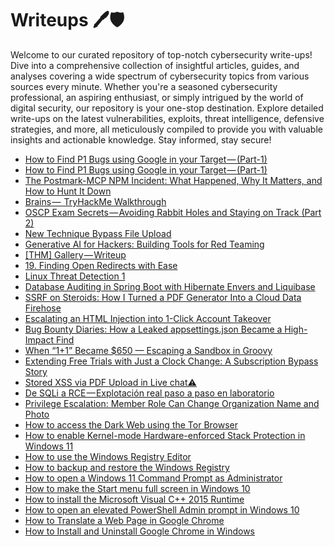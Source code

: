 # Writeups 🖊️🛡️
Welcome to our curated repository of top-notch cybersecurity write-ups! Dive into a comprehensive collection of insightful articles, guides, and analyses covering a wide spectrum of cybersecurity topics from various sources every minute. Whether you're a seasoned cybersecurity professional, an aspiring enthusiast, or simply intrigued by the world of digital security, our repository is your one-stop destination. Explore detailed write-ups on the latest vulnerabilities, exploits, threat intelligence, defensive strategies, and more, all meticulously compiled to provide you with valuable insights and actionable knowledge. Stay informed, stay secure!
<!-- WRITEUPS:START -->
- [How to Find P1 Bugs using Google in your Target — &lpar;Part-1&rpar;](https://infosecwriteups.com/how-to-find-p1-bugs-using-google-in-your-target-part-1-e37455324dc1?source=rss----7b722bfd1b8d---4)
- [How to Find P1 Bugs using Google in your Target — &lpar;Part-1&rpar;](https://infosecwriteups.com/how-to-find-p1-bugs-using-google-in-your-target-part-1-e37455324dc1?source=rss------bug_bounty_writeup-5)
- [The Postmark-MCP NPM Incident: What Happened, Why It Matters, and How to Hunt It Down](https://infosecwriteups.com/the-postmark-mcp-npm-incident-what-happened-why-it-matters-and-how-to-hunt-it-down-37431757472f?source=rss----7b722bfd1b8d---4)
- [Brains —  TryHackMe Walkthrough](https://infosecwriteups.com/brains-tryhackme-walkthrough-8be300aa8d87?source=rss----7b722bfd1b8d---4)
- [OSCP Exam Secrets — Avoiding Rabbit Holes and Staying on Track &lpar;Part 2&rpar;](https://infosecwriteups.com/oscp-exam-secrets-avoiding-rabbit-holes-and-staying-on-track-part-2-c5192aee6ae7?source=rss----7b722bfd1b8d---4)
- [New Technique Bypass File Upload](https://infosecwriteups.com/new-technique-bypass-file-upload-4c18cef9f9ed?source=rss----7b722bfd1b8d---4)
- [Generative AI for Hackers: Building Tools for Red Teaming](https://infosecwriteups.com/generative-ai-for-hackers-building-tools-for-red-teaming-de38b9b804a3?source=rss----7b722bfd1b8d---4)
- [[THM] Gallery — Writeup](https://infosecwriteups.com/thm-gallery-writeup-3a5d7d607646?source=rss----7b722bfd1b8d---4)
- [19. Finding Open Redirects with Ease](https://infosecwriteups.com/19-finding-open-redirects-with-ease-0cc59a41702c?source=rss----7b722bfd1b8d---4)
- [Linux Threat Detection 1](https://infosecwriteups.com/linux-threat-detection-1-51791ba290e4?source=rss----7b722bfd1b8d---4)
- [Database Auditing in Spring Boot with Hibernate Envers and Liquibase](https://infosecwriteups.com/database-auditing-in-spring-boot-with-hibernate-envers-and-liquibase-c38c16ccaf7e?source=rss----7b722bfd1b8d---4)
- [SSRF on Steroids: How I Turned a PDF Generator Into a Cloud Data Firehose](https://medium.com/@iski/ssrf-on-steroids-how-i-turned-a-pdf-generator-into-a-cloud-data-firehose-ea49e0f7a627?source=rss------bug_bounty_writeup-5)
- [Escalating an HTML Injection into 1-Click Account Takeover](https://marxchryz.medium.com/escalating-an-html-injection-into-1-click-account-takeover-3ba9dbf0ce5f?source=rss------bug_bounty_writeup-5)
- [Bug Bounty Diaries: How a Leaked appsettings.json Became a High-Impact Find](https://0xbasak.medium.com/bug-bounty-diaries-how-a-leaked-appsettings-json-became-a-high-impact-find-57c3e19e0a36?source=rss------bug_bounty_writeup-5)
- [When “1+1” Became $650 —  Escaping a Sandbox in Groovy](https://0x1git.medium.com/groovy-sandbox-escape-reading-files-via-classloader-650-bounty-story-8183ef9a332c?source=rss------bug_bounty_writeup-5)
- [Extending Free Trials with Just a Clock Change: A Subscription Bypass Story](https://medium.com/@abhisheksharma27082006/extending-free-trials-with-just-a-clock-change-a-subscription-bypass-story-515d8565cba9?source=rss------bug_bounty_writeup-5)
- [Stored XSS via PDF Upload in Live chat⚠️](https://medium.com/@firdansp/stored-xss-via-pdf-upload-in-live-chat-%EF%B8%8F-ce792a6eff1d?source=rss------bug_bounty_writeup-5)
- [De SQLi a RCE — Explotación real paso a paso en laboratorio](https://gorkaaa.medium.com/de-sqli-a-rce-explotaci%C3%B3n-real-paso-a-paso-en-laboratorio-76cc3d73116a?source=rss------bug_bounty_writeup-5)
- [Privilege Escalation: Member Role Can Change Organization Name and Photo](https://medium.com/@HBlackGhost/privilege-escalation-member-role-can-change-organization-name-and-photo-702e00786a42?source=rss------bug_bounty_writeup-5)
- [How to access the Dark Web using the Tor Browser](https://www.bleepingcomputer.com/tutorials/how-to-access-the-dark-web-using-the-tor-browser/)
- [How to enable Kernel-mode Hardware-enforced Stack Protection in Windows 11](https://www.bleepingcomputer.com/tutorials/how-to-enable-kernel-mode-hardware-enforced-stack-protection-in-windows-11/)
- [How to use the Windows Registry Editor](https://www.bleepingcomputer.com/tutorials/how-to-use-the-windows-registry-editor/)
- [How to backup and restore the Windows Registry](https://www.bleepingcomputer.com/tutorials/how-to-backup-and-restore-the-windows-registry/)
- [How to open a Windows 11 Command Prompt as Administrator](https://www.bleepingcomputer.com/tutorials/how-to-open-a-windows-11-command-prompt-as-administrator/)
- [How to make the Start menu full screen in Windows 10](https://www.bleepingcomputer.com/tutorials/how-to-make-the-start-menu-full-screen-in-windows-10/)
- [How to install the Microsoft Visual C++ 2015 Runtime](https://www.bleepingcomputer.com/tutorials/how-to-install-the-microsoft-visual-c-2015-runtime/)
- [How to open an elevated PowerShell Admin prompt in Windows 10](https://www.bleepingcomputer.com/tutorials/how-to-open-an-elevated-powershell-admin-prompt-in-windows-10/)
- [How to Translate a Web Page in Google Chrome](https://www.bleepingcomputer.com/tutorials/how-to-translate-a-web-page-in-google-chrome/)
- [How to Install and Uninstall Google Chrome in Windows](https://www.bleepingcomputer.com/tutorials/how-to-install-and-uninstall-google-chrome-in-windows/)
<!-- WRITEUPS:END -->
